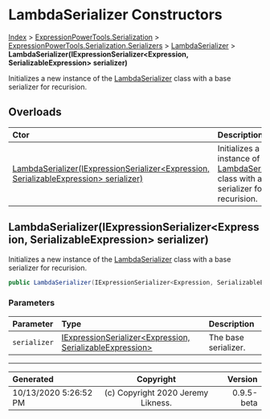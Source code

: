 ﻿# LambdaSerializer Constructors

[Index](../index.md) > [ExpressionPowerTools.Serialization](ExpressionPowerTools.Serialization.a.md) > [ExpressionPowerTools.Serialization.Serializers](ExpressionPowerTools.Serialization.Serializers.n.md) > [LambdaSerializer](ExpressionPowerTools.Serialization.Serializers.LambdaSerializer.cs.md) > **LambdaSerializer(IExpressionSerializer&lt;Expression, SerializableExpression> serializer)**

Initializes a new instance of the [LambdaSerializer](ExpressionPowerTools.Serialization.Serializers.LambdaSerializer.cs.md) class with a
            base serializer for recurision.

## Overloads

| Ctor | Description |
| :-- | :-- |
| [LambdaSerializer(IExpressionSerializer&lt;Expression, SerializableExpression> serializer)](#lambdaserializeriexpressionserializerexpression-serializableexpression-serializer) | Initializes a new instance of the [LambdaSerializer](ExpressionPowerTools.Serialization.Serializers.LambdaSerializer.cs.md) class with a            base serializer for recurision. |

## LambdaSerializer(IExpressionSerializer&lt;Expression, SerializableExpression> serializer)

Initializes a new instance of the [LambdaSerializer](ExpressionPowerTools.Serialization.Serializers.LambdaSerializer.cs.md) class with a
            base serializer for recurision.

```csharp
public LambdaSerializer(IExpressionSerializer<Expression, SerializableExpression> serializer)
```

### Parameters

| Parameter | Type | Description |
| :-- | :-- | :-- |
| `serializer` | [IExpressionSerializer&lt;Expression, SerializableExpression>](ExpressionPowerTools.Serialization.Signatures.IExpressionSerializer`2.i.md) | The base serializer. |



---

| Generated | Copyright | Version |
| :-- | :-: | --: |
| 10/13/2020 5:26:52 PM | (c) Copyright 2020 Jeremy Likness. | 0.9.5-beta |
